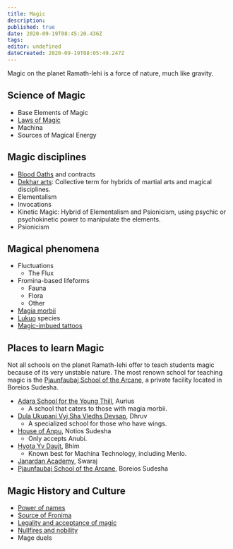 ```yaml
---
title: Magic
description: 
published: true
date: 2020-09-19T08:45:20.436Z
tags: 
editor: undefined
dateCreated: 2020-09-19T08:05:49.247Z
---
```


Magic on the planet Ramath-lehi is a force of nature, much like gravity. 

## Science of Magic

- Base Elements of Magic
- [Laws of Magic](/magic/laws-of-magic)
- Machina
- Sources of Magical Energy

## Magic disciplines

- [Blood Oaths](/culture/customs-traditions#blood-oaths) and contracts
- [Dekhar arts](/magic/dekhar-arts): Collective term for hybrids of martial arts and magical disciplines.
- Elementalism
- Invocations
- Kinetic Magic: Hybrid of Elementalism and Psionicism, using psychic or psychokinetic power to manipulate the elements.
- Psionicism

## Magical phenomena

- Fluctuations
	- The Flux
- Fromina-based lifeforms
	- Fauna
	- Flora
	- Other
- [Magia morbii](/diseases#magia-morbii)
- [Lukuo](/species/lukuo) species
- [Magic-imbued tattoos](/culture/customs-traditions#magic-imbued-tattoos)

## Places to learn Magic

Not all schools on the planet Ramath-lehi offer to teach students magic because of its very unstable nature. The most renown school for teaching magic is the [Pjaunfaubaj School of the Arcane](/schools/pjaunfaubaj-school-of-the-arcane), a private facility located in Boreios Sudesha.

- [Adara School for the Young Thill](/schools/adara-school-for-the-young-thill), Aurius
	- A school that caters to those with magia morbii.
- [Dula Ukupani Vyj Sha Vledhs Devsap](/schools/dula-ukupani-vyj-sha-vledhs-devsap), Dhruv
	- A specialized school for those who have wings.
- [House of Anpu](/schools/house-of-anpu), Notios Sudesha
	- Only accepts Anubi.
- [Hyota Yv Daujt](/schools/hyota-yv-daujt), Bhim
	- Known best for Machina Technology, including Menlo.
- [Janardan Academy](/schools/janardan-academy), Swaraj
- [Pjaunfaubaj School of the Arcane](/schools/pjaunfaubaj-school-of-the-arcane), Boreios Sudesha

## Magic History and Culture

- [Power of names](/culture/superstitions#the-power-of-names)
- [Source of Fronima](/culture/superstitions#the-source-of-fronima)
- [Legality and acceptance of magic](/culture/social-faux-pas-taboos#legality-and-acceptance-of-magic)
- [Nullfires and nobility](/culture/social-faux-pas-taboos#nullfires-and-nobility)
- Mage duels